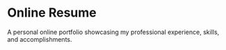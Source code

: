 # Online Resume
A personal online portfolio showcasing my professional experience, skills, and accomplishments.
